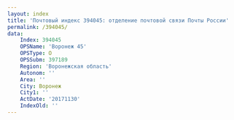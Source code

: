 ```yaml
---
layout: index
title: 'Почтовый индекс 394045: отделение почтовой связи Почты России'
permalink: /394045/
data:
    Index: 394045
    OPSName: 'Воронеж 45'
    OPSType: О
    OPSSubm: 397189
    Region: 'Воронежская область'
    Autonom: ''
    Area: ''
    City: Воронеж
    City1: ''
    ActDate: '20171130'
    IndexOld: ''
---
```


